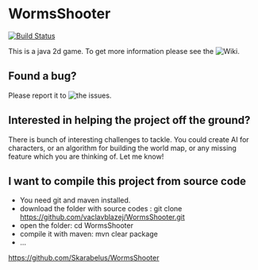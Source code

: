 WormsShooter
============
[![Build Status](https://travis-ci.org/vaclavblazej/WormsShooter.svg?branch=master)](https://travis-ci.org/vaclavblazej/WormsShooter)

This is a java 2d game. To get more information please see the ![Wiki](https://github.com/vaclavblazej/WormsShooter/wiki).

Found a bug?
------------
Please report it to ![the issues](https://github.com/vaclavblazej/WormsShooter/issues).

Interested in helping the project off the ground?
-------------------------------------------------
There is bunch of interesting challenges to tackle. You could create AI for characters, or an algorithm for building the world map, or any missing feature which you are thinking of. Let me know!

I want to compile this project from source code
-----------------------------------------------
* You need git and maven installed.
* download the folder with source codes : git clone https://github.com/vaclavblazej/WormsShooter.git
* open the folder: cd WormsShooter
* compile it with maven: mvn clear package
* ...

https://github.com/Skarabelus/WormsShooter
